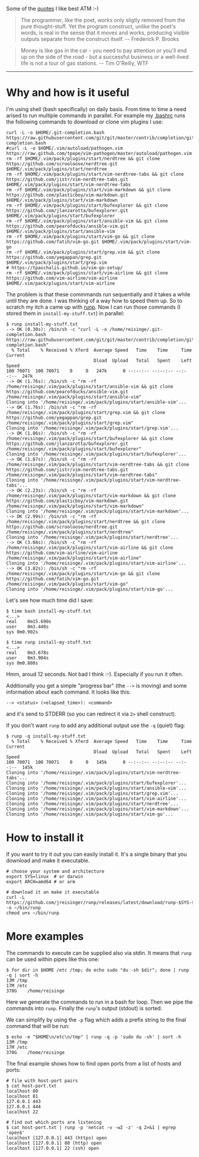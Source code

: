 Some of the [quotes](https://quotes.reisinge.net/) I like best ATM :-)

> The programmer, like the poet, works only sligtly removed from the pure thought-stuff. Yet the program construct, unlike the poet's words, is real in the sense that it moves and works, producing visible outputs separate from the construct itself. -- Frederick P. Brooks

> Money is like gas in the car - you need to pay attention or you'll end up on the side of the road - but a successful business or a well-lived life is not a tour of gas stations. -- Tim O'Reilly, WTF

---

# Why and how is it useful

I'm using shell (bash specifically) on daily basis. From time to time a need arised to run multiple commands in parallel. For example my [.bashrc](https://github.com/jreisinger/dotfiles/blob/master/.bashrc) runs the following commands to download or clone vim plugins I use:

```
curl -L -o $HOME/.git-completion.bash https://raw.githubusercontent.com/git/git/master/contrib/completion/git-completion.bash
#curl -L -o $HOME/.vim/autoload/pathogen.vim https://raw.github.com/tpope/vim-pathogen/master/autoload/pathogen.vim
rm -rf $HOME/.vim/pack/plugins/start/nerdtree && git clone https://github.com/scrooloose/nerdtree.git $HOME/.vim/pack/plugins/start/nerdtree
rm -rf $HOME/.vim/pack/plugins/start/vim-nerdtree-tabs && git clone https://github.com/jistr/vim-nerdtree-tabs.git $HOME/.vim/pack/plugins/start/vim-nerdtree-tabs
rm -rf $HOME/.vim/pack/plugins/start/vim-markdown && git clone https://github.com/plasticboy/vim-markdown.git $HOME/.vim/pack/plugins/start/vim-markdown
rm -rf $HOME/.vim/pack/plugins/start/bufexplorer && git clone https://github.com/jlanzarotta/bufexplorer.git $HOME/.vim/pack/plugins/start/bufexplorer
rm -rf $HOME/.vim/pack/plugins/start/ansible-vim && git clone https://github.com/pearofducks/ansible-vim.git $HOME/.vim/pack/plugins/start/ansible-vim
rm -rf $HOME/.vim/pack/plugins/start/vim-go && git clone https://github.com/fatih/vim-go.git $HOME/.vim/pack/plugins/start/vim-go
rm -rf $HOME/.vim/pack/plugins/start/grep.vim && git clone https://github.com/yegappan/grep.git $HOME/.vim/pack/plugins/start/grep.vim
# https://tpaschalis.github.io/vim-go-setup/
rm -rf $HOME/.vim/pack/plugins/start/vim-airline && git clone https://github.com/vim-airline/vim-airline $HOME/.vim/pack/plugins/start/vim-airline
```

The problem is that these commmands run sequentially and it takes a while until they are done. I was thinking of a way how to speed them up. So to scratch my itch a came up with [runp](https://github.com/jreisinger/runp). Now I can run those commands (I stored them in `install-my-stuff.txt`) in parallel:

```
$ runp install-my-stuff.txt 
--> OK (0.30s): /bin/sh -c "curl -L -o /home/reisinge/.git-completion.bash https://raw.githubusercontent.com/git/git/master/contrib/completion/git-completion.bash"
  % Total    % Received % Xferd  Average Speed   Time    Time     Time  Current
                                 Dload  Upload   Total   Spent    Left  Speed
100 70071  100 70071    0     0   247k      0 --:--:-- --:--:-- --:--:--  247k
--> OK (1.76s): /bin/sh -c "rm -rf /home/reisinge/.vim/pack/plugins/start/ansible-vim && git clone https://github.com/pearofducks/ansible-vim.git /home/reisinge/.vim/pack/plugins/start/ansible-vim"
Cloning into '/home/reisinge/.vim/pack/plugins/start/ansible-vim'...
--> OK (1.76s): /bin/sh -c "rm -rf /home/reisinge/.vim/pack/plugins/start/grep.vim && git clone https://github.com/yegappan/grep.git /home/reisinge/.vim/pack/plugins/start/grep.vim"
Cloning into '/home/reisinge/.vim/pack/plugins/start/grep.vim'...
--> OK (1.86s): /bin/sh -c "rm -rf /home/reisinge/.vim/pack/plugins/start/bufexplorer && git clone https://github.com/jlanzarotta/bufexplorer.git /home/reisinge/.vim/pack/plugins/start/bufexplorer"
Cloning into '/home/reisinge/.vim/pack/plugins/start/bufexplorer'...
--> OK (1.87s): /bin/sh -c "rm -rf /home/reisinge/.vim/pack/plugins/start/vim-nerdtree-tabs && git clone https://github.com/jistr/vim-nerdtree-tabs.git /home/reisinge/.vim/pack/plugins/start/vim-nerdtree-tabs"
Cloning into '/home/reisinge/.vim/pack/plugins/start/vim-nerdtree-tabs'...
--> OK (2.23s): /bin/sh -c "rm -rf /home/reisinge/.vim/pack/plugins/start/vim-markdown && git clone https://github.com/plasticboy/vim-markdown.git /home/reisinge/.vim/pack/plugins/start/vim-markdown"
Cloning into '/home/reisinge/.vim/pack/plugins/start/vim-markdown'...
--> OK (2.99s): /bin/sh -c "rm -rf /home/reisinge/.vim/pack/plugins/start/nerdtree && git clone https://github.com/scrooloose/nerdtree.git /home/reisinge/.vim/pack/plugins/start/nerdtree"
Cloning into '/home/reisinge/.vim/pack/plugins/start/nerdtree'...
--> OK (3.08s): /bin/sh -c "rm -rf /home/reisinge/.vim/pack/plugins/start/vim-airline && git clone https://github.com/vim-airline/vim-airline /home/reisinge/.vim/pack/plugins/start/vim-airline"
Cloning into '/home/reisinge/.vim/pack/plugins/start/vim-airline'...
--> OK (3.82s): /bin/sh -c "rm -rf /home/reisinge/.vim/pack/plugins/start/vim-go && git clone https://github.com/fatih/vim-go.git /home/reisinge/.vim/pack/plugins/start/vim-go"
Cloning into '/home/reisinge/.vim/pack/plugins/start/vim-go'...
```

Let's see how much time did I save:

```
$ time bash install-my-stuff.txt
<...>
real	0m15.690s
user	0m3.440s
sys	0m0.902s

$ time runp install-my-stuff.txt
<...>
real	0m3.678s
user	0m3.904s
sys	0m0.880s
```

Hmm, aroud 12 seconds. Not bad I think :-). Especially if you run it often.

Additionally you get a simple "progress bar" (the `-->` is moving) and some information about each command. It looks like this:

```
--> <status> (<elapsed_time>): <command>
```

and it's send to STDERR (so you can redirect it via `2>` shell construct).

If you don't want `runp` to add any additional output use the `-q` (quiet) flag:

```
$ runp -q install-my-stuff.txt 
  % Total    % Received % Xferd  Average Speed   Time    Time     Time  Current
                                 Dload  Upload   Total   Spent    Left  Speed
100 70071  100 70071    0     0   145k      0 --:--:-- --:--:-- --:--:--  145k
Cloning into '/home/reisinge/.vim/pack/plugins/start/vim-nerdtree-tabs'...
Cloning into '/home/reisinge/.vim/pack/plugins/start/bufexplorer'...
Cloning into '/home/reisinge/.vim/pack/plugins/start/ansible-vim'...
Cloning into '/home/reisinge/.vim/pack/plugins/start/grep.vim'...
Cloning into '/home/reisinge/.vim/pack/plugins/start/vim-airline'...
Cloning into '/home/reisinge/.vim/pack/plugins/start/nerdtree'...
Cloning into '/home/reisinge/.vim/pack/plugins/start/vim-markdown'...
Cloning into '/home/reisinge/.vim/pack/plugins/start/vim-go'...
```

# How to install it

If you want to try it out you can easily install it. It's a single binary that you download and make it executable.

```
# choose your system and architecture
export SYS=linux  # or darwin
export ARCH=amd64 # or arm

# download it an make it executable
curl -L https://github.com/jreisinger/runp/releases/latest/download/runp-$SYS-$ARCH -o ~/bin/runp
chmod u+x ~/bin/runp
```

# More examples

The commands to execute can be supplied also via stdin. It means that `runp` can be used within pipes like this one:

```
$ for dir in $HOME /etc /tmp; do echo sudo "du -sh $dir"; done | runp -q | sort -h
13M	/tmp
17M	/etc
370G	/home/reisinge
```

Here we generate the commands to run in a bash for loop. Then we pipe the commands into `runp`. Finally the `runp`'s output (stdout) is sorted.

We can simplify by using the `-p` flag which adds a prefix string to the final command that will be run:

```
$ echo -e "$HOME\n/etc\n/tmp" | runp -q -p 'sudo du -sh' | sort -h
13M	/tmp
17M	/etc
370G	/home/reisinge
```

The final example shows how to find open ports from a list of hosts and ports:

```
# file with host-port pairs
$ cat host-port.txt
localhost 80
localhost 81
127.0.0.1 443
127.0.0.1 444
localhost 22

# find out which ports are listening
$ cat host-port.txt | runp -p 'netcat -v -w2 -z' -q 2>&1 | egrep 'open$'
localhost [127.0.0.1] 443 (https) open
localhost [127.0.0.1] 80 (http) open
localhost [127.0.0.1] 22 (ssh) open
```
